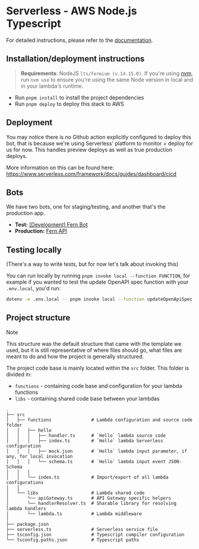 # Serverless - AWS Node.js Typescript

For detailed instructions, please refer to the [documentation](https://www.serverless.com/framework/docs/providers/aws/).

## Installation/deployment instructions

> **Requirements**: NodeJS `lts/fermium (v.14.15.0)`. If you're using [nvm](https://github.com/nvm-sh/nvm), run `nvm use` to ensure you're using the same Node version in local and in your lambda's runtime.

- Run `pnpm install` to install the project dependencies
- Run `pnpm deploy` to deploy this stack to AWS

## Deployment

You may notice there is no Github action explicitly configured to deploy this bot, that is because we're using Serverless' platform to monitor + deploy for us for now. This handles preview deploys as well as true production deploys.

More information on this can be found here: https://www.serverless.com/framework/docs/guides/dashboard/cicd

## Bots

We have two bots, one for staging/testing, and another that's the production app.

- **Test:** [[Development] Fern Bot](https://github.com/organizations/fern-api/settings/apps/development-fern-bot)
- **Production:** [Fern API](https://github.com/organizations/fern-api/settings/apps/fern-api)

## Testing locally

(There's a way to write tests, but for now let's talk about invoking this)

You can run locally by running `pnpm invoke local --function FUNCTION`, for example if you wanted to test the update OpenAPI spec function with your `.env.local`, you'd run:

```bash
dotenv -e .env.local -- pnpm invoke local --function updateOpenApiSpec
```

<!-- ## Test your service

This template contains a single lambda function triggered by an HTTP request made on the provisioned API Gateway REST API `/hello` route with `POST` method. The request body must be provided as `application/json`. The body structure is tested by API Gateway against `src/functions/hello/schema.ts` JSON-Schema definition: it must contain the `name` property.

- requesting any other path than `/hello` with any other method than `POST` will result in API Gateway returning a `403` HTTP error code
- sending a `POST` request to `/hello` with a payload **not** containing a string property named `name` will result in API Gateway returning a `400` HTTP error code
- sending a `POST` request to `/hello` with a payload containing a string property named `name` will result in API Gateway returning a `200` HTTP status code with a message saluting the provided name and the detailed event processed by the lambda

> :warning: As is, this template, once deployed, opens a **public** endpoint within your AWS account resources. Anybody with the URL can actively execute the API Gateway endpoint and the corresponding lambda. You should protect this endpoint with the authentication method of your choice.

### Locally

In order to test the hello function locally, run the following command:

- `npx sls invoke local -f hello --path src/functions/hello/mock.json` if you're using NPM
- `yarn sls invoke local -f hello --path src/functions/hello/mock.json` if you're using Yarn

Check the [sls invoke local command documentation](https://www.serverless.com/framework/docs/providers/aws/cli-reference/invoke-local/) for more information.

### Remotely

Copy and replace your `url` - found in Serverless `deploy` command output - and `name` parameter in the following `curl` command in your terminal or in Postman to test your newly deployed application.

```
curl --location --request POST 'https://myApiEndpoint/dev/hello' \
--header 'Content-Type: application/json' \
--data-raw '{
    "name": "Frederic"
}'
``` -->

## Project structure

> [!NOTE]
>
> This structure was the default structure that came with the template we used, but it is still representative of where files should go,
> what files are meant to do and how the project is generally structured.

The project code base is mainly located within the `src` folder. This folder is divided in:

- `functions` - containing code base and configuration for your lambda functions
- `libs` - containing shared code base between your lambdas

```
.
├── src
│   ├── functions               # Lambda configuration and source code folder
│   │   ├── hello
│   │   │   ├── handler.ts      # `Hello` lambda source code
│   │   │   ├── index.ts        # `Hello` lambda Serverless configuration
│   │   │   ├── mock.json       # `Hello` lambda input parameter, if any, for local invocation
│   │   │   └── schema.ts       # `Hello` lambda input event JSON-Schema
│   │   │
│   │   └── index.ts            # Import/export of all lambda configurations
│   │
│   └── libs                    # Lambda shared code
│       └── apiGateway.ts       # API Gateway specific helpers
│       └── handlerResolver.ts  # Sharable library for resolving lambda handlers
│       └── lambda.ts           # Lambda middleware
│
├── package.json
├── serverless.ts               # Serverless service file
├── tsconfig.json               # Typescript compiler configuration
└── tsconfig.paths.json         # Typescript paths
```
